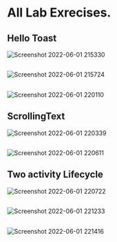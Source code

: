  # All Lab Exrecises.
## Hello Toast
![Screenshot 2022-06-01 215330](https://user-images.githubusercontent.com/50479021/171454431-8d855695-a110-4d0c-b046-9298c3f776c7.png)
## 
![Screenshot 2022-06-01 215724](https://user-images.githubusercontent.com/50479021/171454444-6ad77763-815e-45fe-ab3c-5f8c6ee32378.png)
##
![Screenshot 2022-06-01 220110](https://user-images.githubusercontent.com/50479021/171454462-11edf84f-aa00-48e2-8b23-35a97d2dbd99.png)
## ScrollingText
![Screenshot 2022-06-01 220339](https://user-images.githubusercontent.com/50479021/171454469-14543f59-07fd-467a-a46d-c4b4ea1e27cf.png)
##
![Screenshot 2022-06-01 220611](https://user-images.githubusercontent.com/50479021/171454475-11453f07-784e-4525-b4dc-300dad905e68.png)
## Two activity Lifecycle
![Screenshot 2022-06-01 220722](https://user-images.githubusercontent.com/50479021/171454495-a6a41e04-1d99-4bf8-9015-61718029b583.png)
##
![Screenshot 2022-06-01 221233](https://user-images.githubusercontent.com/50479021/171454509-824a13ed-64ec-4c8a-bdc4-15d2379cb4f4.png)
##
![Screenshot 2022-06-01 221416](https://user-images.githubusercontent.com/50479021/171454527-19024b4a-5d7f-4be1-8084-4e90c1af701e.png)
